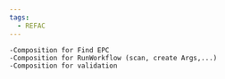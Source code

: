 ```yaml
---
tags:
  - REFAC
---
```


    -Composition for Find EPC
    -Composition for RunWorkflow (scan, create Args,...)
    -Composition for validation